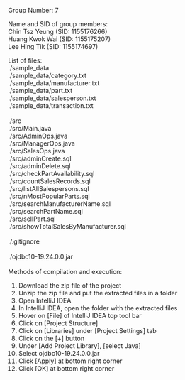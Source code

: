 Group Number: 7

Name and SID of group members:<br>
Chin Tsz Yeung (SID: 1155176266)<br>
Huang Kwok Wai (SID: 1155175207)<br>
Lee Hing Tik (SID: 1155174697)<br>

List of files:<br>
./sample_data<br>
./sample_data/category.txt<br>
./sample_data/manufacturer.txt<br>
./sample_data/part.txt<br>
./sample_data/salesperson.txt<br>
./sample_data/transaction.txt<br>
<br>
./src<br>
./src/Main.java<br>
./src/AdminOps.java<br>
./src/ManagerOps.java<br>
./src/SalesOps.java<br>
./src/adminCreate.sql<br>
./src/adminDelete.sql<br>
./src/checkPartAvailability.sql<br>
./src/countSalesRecords.sql<br>
./src/listAllSalespersons.sql<br>
./src/nMostPopularParts.sql<br>
./src/searchManufacturerName.sql<br>
./src/searchPartName.sql<br>
./src/sellPart.sql<br>
./src/showTotalSalesByManufacturer.sql<br>
<br>
./.gitignore<br>
<br>
./ojdbc10-19.24.0.0.jar<br>
<br>
Methods of compilation and execution:<br>
1. Download the zip file of the project
2. Unzip the zip file and put the extracted files in a folder
3. Open IntelliJ IDEA
4. In IntelliJ IDEA, open the folder with the extracted files
5. Hover on [File] of IntelliJ IDEA top tool bar
6. Click on [Project Structure]
7. Click on [Libraries] under [Project Settings] tab
8. Click on the [+] button
9. Under [Add Project Library], [select Java]
10. Select ojdbc10-19.24.0.0.jar
11. Click [Apply] at bottom right corner
12. Click [OK] at bottom right corner

